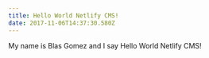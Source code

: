 ```yaml
---
title: Hello World Netlify CMS!
date: 2017-11-06T14:37:30.580Z
---
```

My name is Blas Gomez and I say Hello World Netlify CMS!

